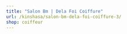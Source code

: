 ```yaml
---
title: "Salon Bm | Dela Foi Coiffure"
url: /kinshasa/salon-bm-dela-foi-coiffure-3/
shop: coiffeur
---
```

